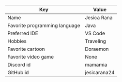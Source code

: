 | Key | Value |
| ---- | --- |
| Name | Jesica Rana |
| Favorite programming language | Java |
| Preferred IDE | VS Code |
| Hobbies | Traveling |
| Favorite cartoon | Doraemon |
| Favorite video game | None |
| Discord id | mamamia |
| GitHub id | jesicarana24 |
